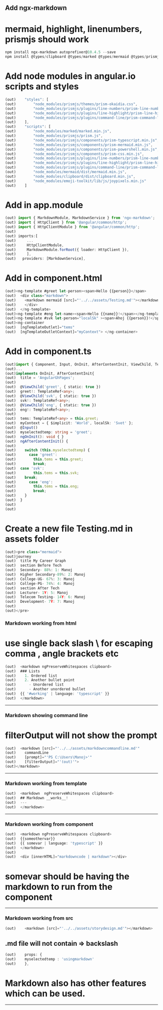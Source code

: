 ## Add ngx-markdown
# mermaid, highlight, linenumbers, prismjs should work

```powershell
npm install ngx-markdown autoprefixer@10.4.5 --save
npm install @types/clipboard @types/marked @types/mermaid @types/prismjs --save-dev
```

# Add node modules in angular.io scripts and styles

```typescript
(out)    "styles": [
(out)        "node_modules/prismjs/themes/prism-okaidia.css",
(out)        "node_modules/prismjs/plugins/line-numbers/prism-line-numbers.css",
(out)        "node_modules/prismjs/plugins/line-highlight/prism-line-highlight.css",
(out)        "node_modules/prismjs/plugins/command-line/prism-command-line.css"
(out)    ],
(out)    "scripts": [
(out)        "node_modules/marked/marked.min.js",
(out)        "node_modules/prismjs/prism.js",
(out)        "node_modules/prismjs/components/prism-typescript.min.js",
(out)        "node_modules/prismjs/components/prism-mermaid.min.js",
(out)        "node_modules/prismjs/components/prism-powershell.min.js",
(out)        "node_modules/prismjs/components/prism-css.min.js",
(out)        "node_modules/prismjs/plugins/line-numbers/prism-line-numbers.js",
(out)        "node_modules/prismjs/plugins/line-highlight/prism-line-highlight.js",
(out)        "node_modules/prismjs/plugins/command-line/prism-command-line.js",
(out)        "node_modules/mermaid/dist/mermaid.min.js",
(out)        "node_modules/clipboard/dist/clipboard.min.js",
(out)        "node_modules/emoji-toolkit/lib/js/joypixels.min.js"
(out)    ]
```
# Add in app.module

```typescript
(out) import { MarkdownModule, MarkdownService } from 'ngx-markdown';
(out) import { HttpClient } from '@angular/common/http';
(out) import { HttpClientModule } from '@angular/common/http';
(out) 
(out) imports:[
(out)     ...
(out)     HttpClientModule,
(out)     MarkdownModule.forRoot({ loader: HttpClient }),
(out)     ],
(out)   providers: [MarkdownService],
```

# Add in component.html

```typescript
(out)<ng-template #greet let-person><span>Hello {{person}}</span>
(out)  <div class="markdown">
(out)    <markdown mermaid [src]="'../../assets/Testing.md'"></markdown>
(out)    </div>
(out)  </ng-template>
(out)<ng-template #eng let-name><span>Hello {{name}}!</span></ng-template>
(out)<ng-template #svk let-person="localSk" ><span>Ahoj {{person}}!</span></ng-template>
(out)<ng-container 
(out)  [ngTemplateOutlet]="tems"
(out)  [ngTemplateOutletContext]="myContext"> </ng-container>
  ```

# Add in component.ts

```typescript
(out)import { Component, Input, OnInit, AfterContentInit, ViewChild, TemplateRef, } from '@angular/core';
(out)...
(out)implements OnInit, AfterContentInit{
(out)  title = 'AngularGhPages';
(out)
(out)  @ViewChild('greet', { static: true })
(out)  greet!: TemplateRef<any>;
(out)  @ViewChild('svk', { static: true })
(out)  svk!: TemplateRef<any>;
(out)  @ViewChild('eng', { static: true })
(out)  eng!: TemplateRef<any>;
(out)
(out)  tems: TemplateRef<any> = this.greet;
(out)  myContext = { $implicit: 'World', localSk: 'Svet' };
(out)  @Input()
(out)  myselectedtemp: string = 'greet';
(out)  ngOnInit(): void { }
(out)  ngAfterContentInit() {
(out)
(out)    switch (this.myselectedtemp) {
(out)      case 'greet':
(out)        this.tems = this.greet;
(out)        break;
(out)  case 'svk':
(out)        this.tems = this.svk;
(out)    break;
(out)      case 'eng':
(out)        this.tems = this.eng;
(out)        break;
(out)    }
(out)  }
(out)
(out)
```

# Create a new file Testing.md in assets folder
```typescript
(out)<pre class="mermaid">
(out)journey
(out)  title My Career Graph
(out)  section Before Tech
(out)  Secondary- 88%: 1: Manoj
(out)  Higher Secondary-89%: 2: Manoj
(out)  College-UG- 67%: 3: Manoj
(out)  College-PG- 74%: 4: Manoj
(out)  section After Tech
(out)  Lecturer- 1Y: 5: Manoj
(out)  Telecom Testing- 14Y: 6: Manoj
(out)  Development- 7Y: 7: Manoj
(out)
(out)</pre>
  ```
  
### Markdown working from html
  # use single back slash \ for escaping comma , angle brackets etc
```typescript
(out)  <markdown ngPreserveWhitespaces clipboard>
(out)  ### Lists
(out)    1. Ordered list
(out)    2. Another bullet point
(out)      - Unordered list
(out)      - Another unordered bullet
(out)  {{ '#working' | language: 'typescript' }}
(out)  </markdown>
```
  ---
  ### Markdown showing command line
  # filterOutput will not show the prompt
```typescript
(out)  <markdown [src]="'../../assets/markdowncommandline.md'"
(out)    commandLine
(out)    [prompt]="'PS C:\Users\Manoj>'"
(out)    [filterOutput]="'(out)'">
(out)</markdown>
```
  ---
  ### Markdown working from template
```typescript
(out)  <markdown  ngPreserveWhitespaces clipboard>
(out)  ## Markdown __works__!
(out)  ---          
(out)  </markdown>
```

  ---

  ### Markdown working from component
```typescript
(out)  <markdown ngPreserveWhitespaces clipboard>
(out)  {{someothervar}}
(out)  {{ somevar | language: 'typescript' }}
(out)  </markdown>
(out)
(out)  <div [innerHTML]="markdowncode | markdown"></div>
```

  # somevar should be having the markdown to run from the component
  ---

  
  ### Markdown working from src
```typescript
(out)    <markdown [src]="'../../assets/storydesign.md'"></markdown>
```

  ## .md file will not contain => backslash
```typescript
(out)    props: {
(out)    myselectedtemp : 'usingmarkdown'
(out)    },   
```
  # Markdown also has other features which can be used.
  ---